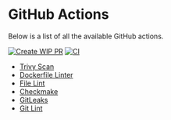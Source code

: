 # GitHub Actions


Below is a list of all the available GitHub actions.

[![Create WIP PR](https://github.com/dogmatic69/actions/workflows/Create%20WIP%20PR/badge.svg)](https://github.com/dogmatic69/actions)
[![CI](https://github.com/dogmatic69/actions/workflows/CI/badge.svg)](https://github.com/dogmatic69/actions)

- [Trivy Scan](./docker-audit-trivy.md)
- [Dockerfile Linter](./docker-lint-hadolint.md)
- [File Lint](./file-lint-awesome-ci.md)
- [Checkmake](./file-lint-checkmake.md)
- [GitLeaks](./git-audit-gitleaks.md)
- [Git Lint](./git-lint-awesome-ci.md)
